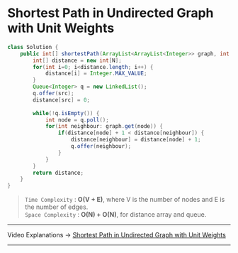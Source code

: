 # Shortest Path in Undirected Graph with Unit Weights    

```java
class Solution {
    public int[] shortestPath(ArrayList<ArrayList<Integer>> graph, int N, int src) {
        int[] distance = new int[N];
        for(int i=0; i<distance.length; i++) {
            distance[i] = Integer.MAX_VALUE;
        }
        Queue<Integer> q = new LinkedList();
        q.offer(src);
        distance[src] = 0;
        
        while(!q.isEmpty()) {
            int node = q.poll();
            for(int neighbour: graph.get(node)) {
                if(distance[node] + 1 < distance[neighbour]) {
                    distance[neighbour] = distance[node] + 1;
                    q.offer(neighbour);
                }
            }
        }
        return distance;
    }
}
```
> `Time Complexity` : **O(V + E)**, where V is the number of nodes and E is the number of edges.   
> `Space Complexity` : **O(N) + O(N)**, for distance array and queue.    
---
Video Explanations -> [Shortest Path in Undirected Graph with Unit Weights](https://www.youtube.com/watch?v=hwCWi7-bRfI&list=PLgUwDviBIf0rGEWe64KWas0Nryn7SCRWw&index=17)  
<hr>
